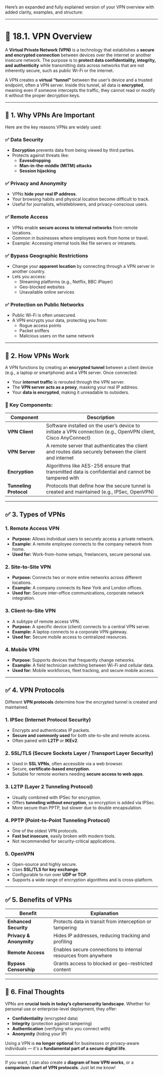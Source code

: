 Here’s an expanded and fully explained version of your VPN overview with added clarity, examples, and structure:

---

# 🔐 18.1. VPN Overview

A **Virtual Private Network (VPN)** is a technology that establishes a **secure and encrypted connection** between devices over the internet or another insecure network. The purpose is to **protect data confidentiality, integrity, and authenticity** while transmitting data across networks that are not inherently secure, such as public Wi-Fi or the internet.

A VPN creates a **virtual “tunnel”** between the user’s device and a trusted endpoint, often a VPN server. Inside this tunnel, all data is **encrypted**, meaning even if someone intercepts the traffic, they cannot read or modify it without the proper decryption keys.

---

## 🌟 1. Why VPNs Are Important

Here are the key reasons VPNs are widely used:

### ✅ **Data Security**
- **Encryption** prevents data from being viewed by third parties.
- Protects against threats like:
  - **Eavesdropping**
  - **Man-in-the-middle (MITM) attacks**
  - **Session hijacking**
  
### ✅ **Privacy and Anonymity**
- VPNs **hide your real IP address**.
- Your browsing habits and physical location become difficult to track.
- Useful for journalists, whistleblowers, and privacy-conscious users.

### ✅ **Remote Access**
- VPNs enable **secure access to internal networks** from remote locations.
- Common in businesses where employees work from home or travel.
- Example: Accessing internal tools like file servers or intranets.

### ✅ **Bypass Geographic Restrictions**
- Change your **apparent location** by connecting through a VPN server in another country.
- Lets you access:
  - Streaming platforms (e.g., Netflix, BBC iPlayer)
  - Geo-blocked websites
  - Unavailable online services

### ✅ **Protection on Public Networks**
- Public Wi-Fi is often unsecured.
- A VPN encrypts your data, protecting you from:
  - Rogue access points
  - Packet sniffers
  - Malicious users on the same network

---

## 🔑 2. How VPNs Work

A VPN functions by creating an **encrypted tunnel** between a client device (e.g., a laptop or smartphone) and a VPN server. Once connected:

- Your **internet traffic** is rerouted through the VPN server.
- The **VPN server acts as a proxy**, masking your real IP address.
- Your **data is encrypted**, making it unreadable to outsiders.

### 🔧 Key Components:

| Component      | Description |
|----------------|-------------|
| **VPN Client** | Software installed on the user’s device to initiate a VPN connection (e.g., OpenVPN client, Cisco AnyConnect) |
| **VPN Server** | A remote server that authenticates the client and routes data securely between the client and internet |
| **Encryption** | Algorithms like AES-256 ensure that transmitted data is confidential and cannot be tampered with |
| **Tunneling Protocol** | Protocols that define how the secure tunnel is created and maintained (e.g., IPSec, OpenVPN) |

---

## ✅ 3. Types of VPNs

### **1. Remote Access VPN**
- **Purpose:** Allows individual users to securely access a private network.
- **Example:** A remote employee connects to the company network from home.
- **Used for:** Work-from-home setups, freelancers, secure personal use.

### **2. Site-to-Site VPN**
- **Purpose:** Connects two or more entire networks across different locations.
- **Example:** A company connects its New York and London offices.
- **Used for:** Secure inter-office communications, corporate network integration.

### **3. Client-to-Site VPN**
- A subtype of remote access VPN.
- **Purpose:** A specific device (client) connects to a central VPN server.
- **Example:** A laptop connects to a corporate VPN gateway.
- **Used for:** Secure mobile access to centralized resources.

### **4. Mobile VPN**
- **Purpose:** Supports devices that frequently change networks.
- **Example:** A field technician switching between Wi-Fi and cellular data.
- **Used for:** Mobile workforces, fleet tracking, and secure mobile access.

---

## ✅ 4. VPN Protocols

Different **VPN protocols** determine how the encrypted tunnel is created and maintained.

### **1. IPSec (Internet Protocol Security)**
- Encrypts and authenticates IP packets.
- **Secure and commonly used** for both site-to-site and remote access.
- Often paired with **L2TP** or **IKEv2**.

### **2. SSL/TLS (Secure Sockets Layer / Transport Layer Security)**
- Used in **SSL VPNs**, often accessible via a web browser.
- Secure, **certificate-based encryption**.
- Suitable for remote workers needing **secure access to web apps**.

### **3. L2TP (Layer 2 Tunneling Protocol)**
- Usually combined with IPSec for encryption.
- Offers **tunneling without encryption**, so encryption is added via IPSec.
- More secure than PPTP, but slower due to double encapsulation.

### **4. PPTP (Point-to-Point Tunneling Protocol)**
- One of the oldest VPN protocols.
- **Fast but insecure**, easily broken with modern tools.
- Not recommended for security-critical applications.

### **5. OpenVPN**
- Open-source and highly secure.
- Uses **SSL/TLS for key exchange**.
- Configurable to run over **UDP or TCP**.
- Supports a wide range of encryption algorithms and is cross-platform.

---

## ✅ 5. Benefits of VPNs

| Benefit | Explanation |
|--------|-------------|
| **Enhanced Security** | Protects data in transit from interception or tampering |
| **Privacy & Anonymity** | Hides IP addresses, reducing tracking and profiling |
| **Remote Access** | Enables secure connections to internal resources from anywhere |
| **Bypass Censorship** | Grants access to blocked or geo-restricted content |

---

## 🚀 6. Final Thoughts

VPNs are **crucial tools in today’s cybersecurity landscape**. Whether for personal use or enterprise-level deployment, they offer:

- **Confidentiality** (encrypted data)
- **Integrity** (protection against tampering)
- **Authentication** (verifying who you connect with)
- **Anonymity** (hiding your IP)

Using a VPN is **no longer optional** for businesses or privacy-aware individuals — it's a **fundamental part of a secure digital life**.

---

If you want, I can also create a **diagram of how VPN works**, or a **comparison chart of VPN protocols**. Just let me know!